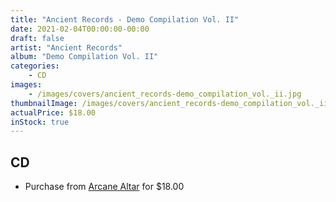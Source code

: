 ```yaml
---
title: "Ancient Records - Demo Compilation Vol. II"
date: 2021-02-04T00:00:00-00:00
draft: false
artist: "Ancient Records"
album: "Demo Compilation Vol. II"
categories:
    - CD
images:
    - /images/covers/ancient_records-demo_compilation_vol._ii.jpg
thumbnailImage: /images/covers/ancient_records-demo_compilation_vol._ii-thumb.jpg
actualPrice: $18.00
inStock: true
---
```


## CD
* Purchase from [Arcane Altar](https://arcanealtar.bigcartel.com/product/ancient-records-demo-compilation-vol-ii-2cd) for $18.00
